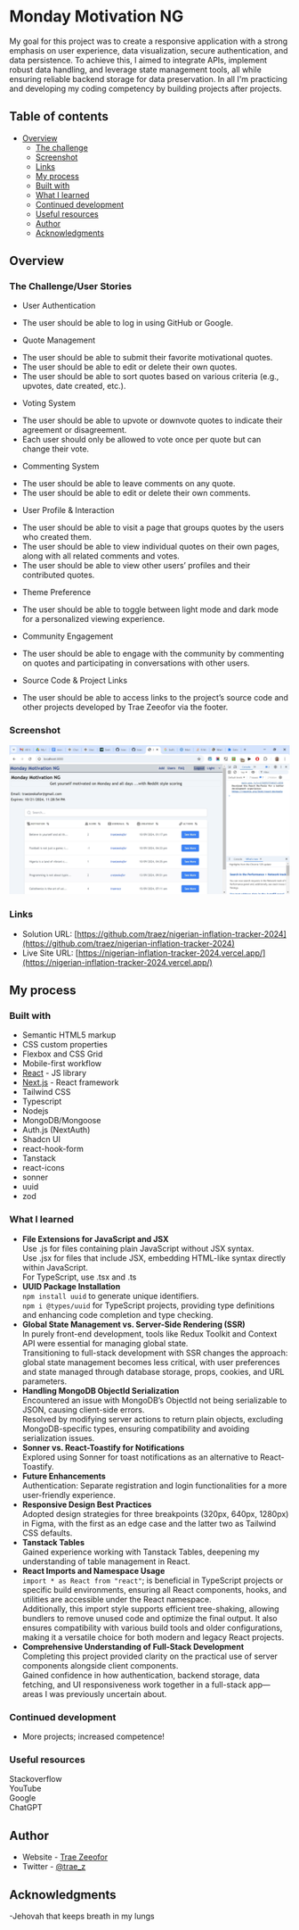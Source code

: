 # Monday Motivation NG

My goal for this project was to create a responsive application with a strong emphasis on user experience, data visualization, secure authentication, and data persistence. To achieve this, I aimed to integrate APIs, implement robust data handling, and leverage state management tools, all while ensuring reliable backend storage for data preservation. In all I'm practicing and developing my coding competency by building projects after projects.

## Table of contents

- [Overview](#overview)
  - [The challenge](#the-challenge)
  - [Screenshot](#screenshot)
  - [Links](#links)
  - [My process](#my-process)
  - [Built with](#built-with)
  - [What I learned](#what-i-learned)
  - [Continued development](#continued-development)
  - [Useful resources](#useful-resources)
  - [Author](#author)
  - [Acknowledgments](#acknowledgments)

## Overview

### The Challenge/User Stories

* User Authentication  
- The user should be able to log in using GitHub or Google.  
* Quote Management  
- The user should be able to submit their favorite motivational quotes.
- The user should be able to edit or delete their own quotes.
- The user should be able to sort quotes based on various criteria (e.g., upvotes, date created, etc.).     
* Voting System  
- The user should be able to upvote or downvote quotes to indicate their agreement or disagreement.
- Each user should only be allowed to vote once per quote but can change their vote.   
* Commenting System
- The user should be able to leave comments on any quote.
- The user should be able to edit or delete their own comments.    
* User Profile & Interaction  
- The user should be able to visit a page that groups quotes by the users who created them.
- The user should be able to view individual quotes on their own pages, along with all related comments and votes.
- The user should be able to view other users’ profiles and their contributed quotes.   
* Theme Preference  
- The user should be able to toggle between light mode and dark mode for a personalized viewing experience.   
* Community Engagement  
- The user should be able to engage with the community by commenting on quotes and participating in conversations with other users.   
* Source Code & Project Links  
- The user should be able to access links to the project’s source code and other projects developed by Trae Zeeofor via the footer.    

### Screenshot

![](public/screenshot-desktop.png)

### Links

- Solution URL: [https://github.com/traez/nigerian-inflation-tracker-2024](https://github.com/traez/nigerian-inflation-tracker-2024)
- Live Site URL: [https://nigerian-inflation-tracker-2024.vercel.app/](https://nigerian-inflation-tracker-2024.vercel.app/)

## My process

### Built with

- Semantic HTML5 markup
- CSS custom properties
- Flexbox and CSS Grid
- Mobile-first workflow
- [React](https://reactjs.org/) - JS library
- [Next.js](https://nextjs.org/) - React framework
- Tailwind CSS
- Typescript
- Nodejs  
- MongoDB/Mongoose     
- Auth.js (NextAuth)  
- Shadcn UI      
- react-hook-form      
- Tanstack     
- react-icons     
- sonner  
- uuid  
- zod       

### What I learned
   
- **File Extensions for JavaScript and JSX**  
Use .js for files containing plain JavaScript without JSX syntax.  
Use .jsx for files that include JSX, embedding HTML-like syntax directly within JavaScript.  
For TypeScript, use .tsx and .ts      
- **UUID Package Installation**  
`npm install uuid` to generate unique identifiers.  
`npm i @types/uuid` for TypeScript projects, providing type definitions and enhancing code completion and type checking.  
- **Global State Management vs. Server-Side Rendering (SSR)**  
In purely front-end development, tools like Redux Toolkit and Context API were essential for managing global state.  
Transitioning to full-stack development with SSR changes the approach: global state management becomes less critical, with user preferences and state managed through database storage, props, cookies, and URL parameters.    
- **Handling MongoDB ObjectId Serialization**  
Encountered an issue with MongoDB’s ObjectId not being serializable to JSON, causing client-side errors.  
Resolved by modifying server actions to return plain objects, excluding MongoDB-specific types, ensuring compatibility and avoiding serialization issues.      
- **Sonner vs. React-Toastify for Notifications**  
Explored using Sonner for toast notifications as an alternative to React-Toastify.  
- **Future Enhancements**   
Authentication: Separate registration and login functionalities for a more user-friendly experience.    
- **Responsive Design Best Practices**  
Adopted design strategies for three breakpoints (320px, 640px, 1280px) in Figma, with the first as an edge case and the latter two as Tailwind CSS defaults.    
- **Tanstack Tables**  
Gained experience working with Tanstack Tables, deepening my understanding of table management in React.    
- **React Imports and Namespace Usage**  
`import * as React from "react"`; is beneficial in TypeScript projects or specific build environments, ensuring all React components, hooks, and utilities are accessible under the React namespace.    
Additionally, this import style supports efficient tree-shaking, allowing bundlers to remove unused code and optimize the final output. It also ensures compatibility with various build tools and older configurations, making it a versatile choice for both modern and legacy React projects.   
- **Comprehensive Understanding of Full-Stack Development**  
Completing this project provided clarity on the practical use of server components alongside client components.  
Gained confidence in how authentication, backend storage, data fetching, and UI responsiveness work together in a full-stack app—areas I was previously uncertain about.  

### Continued development

- More projects; increased competence!

### Useful resources

Stackoverflow  
YouTube  
Google  
ChatGPT

## Author

- Website - [Trae Zeeofor](https://github.com/traez)
- Twitter - [@trae_z](https://twitter.com/trae_z)

## Acknowledgments

-Jehovah that keeps breath in my lungs
